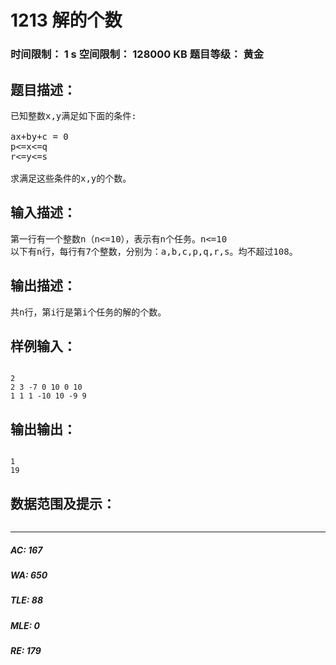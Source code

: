 # 1213 解的个数   
### 时间限制： 1 s     空间限制： 128000 KB     题目等级： 黄金  
## 题目描述：  

<pre>
已知整数x,y满足如下面的条件:
 
ax+by+c = 0
p<=x<=q
r<=y<=s
 
求满足这些条件的x,y的个数。
</pre>
  
  
## 输入描述：  

<pre>
第一行有一个整数n（n<=10），表示有n个任务。n<=10
以下有n行，每行有7个整数，分别为：a,b,c,p,q,r,s。均不超过108。
</pre>
  
  
## 输出描述：  

<pre>
共n行，第i行是第i个任务的解的个数。
</pre>
  
  
## 样例输入：  

<pre><code>
2
2 3 -7 0 10 0 10
1 1 1 -10 10 -9 9
</code></pre>
  
  
## 输出输出：  

<pre><code>
1
19
</code></pre>
  
  
## 数据范围及提示：  

<pre>
</pre>
  
  
***  

##### AC: 167  
##### WA: 650  
##### TLE: 88  
##### MLE: 0  
##### RE: 179  

